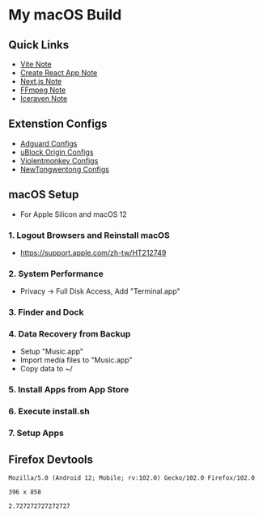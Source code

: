 # My macOS Build

## Quick Links

- [Vite Note](NOTE_VITEJS.md)
- [Create React App Note](NOTE_CRA.md)
- [Next.js Note](NOTE_NEXTJS.md)
- [FFmpeg Note](NOTE_FFMPEG.md)
- [Iceraven Note](NOTE_ICERAVEN.md)

## Extenstion Configs

- [Adguard Configs](https://raw.githubusercontent.com/Florencea/my-macos-build/main/configs/adg-settings.json)
- [uBlock Origin Configs](https://raw.githubusercontent.com/Florencea/my-macos-build/main/configs/ublock-advanced.txt)
- [Violentmonkey Configs](https://github.com/Florencea/my-macos-build/raw/main/configs/violentmonkey-backup.zip)
- [NewTongwentong Configs](https://github.com/Florencea/my-macos-build/raw/main/configs/tongwentang-pref.json)

## macOS Setup

- For Apple Silicon and macOS 12

### 1. Logout Browsers and Reinstall macOS

- <https://support.apple.com/zh-tw/HT212749>

### 2. System Performance

- Privacy -> Full Disk Access, Add "Terminal.app"

### 3. Finder and Dock

### 4. Data Recovery from Backup

- Setup "Music.app"
- Import media files to "Music.app"
- Copy data to ~/

### 5. Install Apps from App Store

### 6. Execute install.sh

### 7. Setup Apps

## Firefox Devtools

```text
Mozilla/5.0 (Android 12; Mobile; rv:102.0) Gecko/102.0 Firefox/102.0
```

```text
396 x 858
```

```text
2.727272727272727
```
